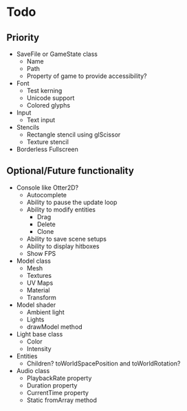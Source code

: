 # Todo

## Priority
* SaveFile or GameState class
    * Name
    * Path
    * Property of game to provide accessibility?
* Font
    * Test kerning
    * Unicode support
    * Colored glyphs
* Input
    * Text input
* Stencils
    * Rectangle stencil using glScissor
    * Texture stencil
* Borderless Fullscreen

## Optional/Future functionality
* Console like Otter2D?
    * Autocomplete
    * Ability to pause the update loop
    * Ability to modify entities
        * Drag
        * Delete
        * Clone
    * Ability to save scene setups
    * Ability to display hitboxes
    * Show FPS
* Model class
    * Mesh
    * Textures
    * UV Maps
    * Material
    * Transform
* Model shader
    * Ambient light
    * Lights
    * drawModel method
* Light base class
    * Color
    * Intensity
* Entities
    * Children? toWorldSpacePosition and toWorldRotation?
* Audio class
    * PlaybackRate property
    * Duration property
    * CurrentTime property
    * Static fromArray method